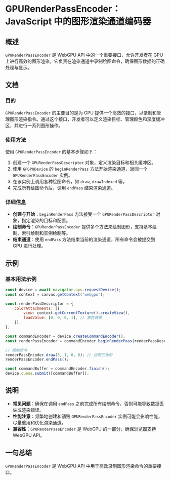<!--
Meta Description: # GPURenderPassEncoder：JavaScript 中的图形渲染通道编码器 ## 概述 `GPURenderPassEncoder` 是 WebGPU API 中的一个重要接口，允许开发者在 GPU 上进行高效的图形渲染。它负责在渲染通道中录制绘图命令，确保图形数据的正确处理与显示。...
Meta Keywords: gpurenderpassencoder, const, webgpu, gpu, endpass
-->

# GPURenderPassEncoder：JavaScript 中的图形渲染通道编码器

## 概述
`GPURenderPassEncoder` 是 WebGPU API 中的一个重要接口，允许开发者在 GPU 上进行高效的图形渲染。它负责在渲染通道中录制绘图命令，确保图形数据的正确处理与显示。

## 文档
### 目的
`GPURenderPassEncoder` 的主要目的是为 GPU 提供一个高效的接口，以录制和管理图形渲染指令。通过这个接口，开发者可以定义渲染目标、管理颜色和深度缓冲区，并进行一系列图形操作。

### 使用方法
使用 `GPURenderPassEncoder` 的基本步骤如下：

1. 创建一个 `GPURenderPassDescriptor` 对象，定义渲染目标和相关缓冲区。
2. 使用 `GPGPUDevice` 的 `beginRenderPass` 方法开始渲染通道，返回一个 `GPURenderPassEncoder` 实例。
3. 在该实例上调用各种绘图命令，如 `draw`, `drawIndexed` 等。
4. 完成所有绘图命令后，调用 `endPass` 结束渲染通道。

### 详细信息
- **创建与开始**：`beginRenderPass` 方法接受一个 `GPURenderPassDescriptor` 对象，指定渲染的目标和配置。
- **绘制命令**：`GPURenderPassEncoder` 提供多个方法来绘制图形，支持基本绘制、索引绘制和实例绘制等。
- **结束通道**：使用 `endPass` 方法结束当前的渲染通道，所有命令会被提交到 GPU 进行处理。

## 示例
### 基本用法示例
```javascript
const device = await navigator.gpu.requestDevice();
const context = canvas.getContext('webgpu');

const renderPassDescriptor = {
    colorAttachments: [{
        view: context.getCurrentTexture().createView(),
        loadValue: [0, 0, 0, 1], // 黑色背景
    }],
};

const commandEncoder = device.createCommandEncoder();
const renderPassEncoder = commandEncoder.beginRenderPass(renderPassDescriptor);

// 绘制命令
renderPassEncoder.draw(3, 1, 0, 0); // 绘制三角形
renderPassEncoder.endPass();

const commandBuffer = commandEncoder.finish();
device.queue.submit([commandBuffer]);
```

## 说明
- **常见问题**：确保在调用 `endPass` 之前完成所有绘制命令，否则可能导致数据丢失或渲染错误。
- **性能注意**：频繁地创建和销毁 `GPURenderPassEncoder` 实例可能会影响性能，尽量重用和优化渲染通道。
- **兼容性**：`GPURenderPassEncoder` 是 WebGPU 的一部分，确保浏览器支持 WebGPU API。

## 一句总结
`GPURenderPassEncoder` 是 WebGPU API 中用于高效录制图形渲染命令的重要接口。